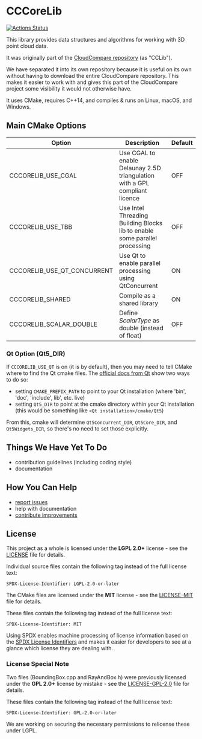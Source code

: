 # CCCoreLib

[![Actions Status](https://github.com/CloudCompare/CCCoreLib/workflows/Build/badge.svg)](https://github.com/CloudCompare/CCCoreLib/actions)

This library provides data structures and algorithms for working with 3D point cloud data.

It was originally part of the [CloudCompare repository](https://github.com/CloudCompare/CloudCompare) (as "CCLib").

We have separated it into its own repository because it is useful on its own without having to download the entire CloudCompare repository. This makes it easier to work with and gives this part of the CloudCompare project some visibility it would not otherwise have.

It uses CMake, requires C++14, and compiles & runs on Linux, macOS, and Windows.

## Main CMake Options

| Option        | Description | Default  |
| ------------- |-------------| ---------|
| CCCORELIB_USE_CGAL | Use CGAL to enable Delaunay 2.5D triangulation with a GPL compliant licence | OFF |
| CCCORELIB_USE_TBB | Use Intel Threading Building Blocks lib to enable some parallel processing | OFF |
| CCCORELIB_USE_QT_CONCURRENT | Use Qt to enable parallel processing using QtConcurrent | ON |
| CCCORELIB_SHARED | Compile as a shared library | ON |
| CCCORELIB_SCALAR_DOUBLE | Define _ScalarType_ as double (instead of float) | OFF |

### Qt Option (Qt5_DIR)

If `CCCORELIB_USE_QT` is on (it is by default), then you may need to tell CMake where to find the Qt cmake files. The [official docs from Qt](https://doc.qt.io/qt-5/cmake-get-started.html) show two ways to do so:
- setting `CMAKE_PREFIX_PATH` to point to your Qt installation (where 'bin', 'doc', 'include', lib', etc. live)
- setting `Qt5_DIR` to point at the cmake directory within your Qt installation (this would be something like `<Qt installation>/cmake/Qt5`)

From this, cmake will determine `Qt5Concurrent_DIR`, `Qt5Core_DIR`, and `Qt5Widgets_DIR`, so there's no need to set those explicitly.

## Things We Have Yet To Do

- contribution guidelines (including coding style)
- documentation

## How You Can Help

- [report issues](https://github.com/CloudCompare/CCCoreLib/issues)
- help with documentation
- [contribute improvements](https://github.com/CloudCompare/CCCoreLib/pulls)

## License
This project as a whole is licensed under the **LGPL 2.0+** license - see the [LICENSE](LICENSE.txt) file for details.

Individual source files contain the following tag instead of the full license text:

	SPDX-License-Identifier: LGPL-2.0-or-later

The CMake files are licensed under the **MIT** license - see the [LICENSE-MIT](LICENSE-MIT.txt) file for details.

These files contain the following tag instead of the full license text:

	SPDX-License-Identifier: MIT

Using SPDX enables machine processing of license information based on the [SPDX License Identifiers](https://spdx.org/ids) and makes it easier for developers to see at a glance which license they are dealing with.

### License Special Note
Two files (BoundingBox.cpp and RayAndBox.h) were previously licensed under the **GPL 2.0+** license by mistake - see the [LICENSE-GPL-2.0](LICENSE-GPL-2.0.txt) file for details.

These files contain the following tag instead of the full license text:

	SPDX-License-Identifier: GPL-2.0-or-later

We are working on securing the necessary permissions to relicense these under LGPL.
